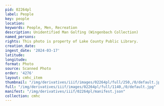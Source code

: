 ```yaml
---
pid: 02264pl
label: People
key: people
location: 
keywords: People, Men, Recreation
description: Unidentified Man Golfing (Wingenbach Collection)
named_persons: 
rights: This photo is property of Lake County Public Library.
creation_date: 
ingest_date: '2024-03-17'
latitude: 
longitude: 
format: Photo
source: Scanned Photo
order: '4276'
layout: cmhc_item
thumbnail: "/img/derivatives/iiif/images/02264pl/full/250,/0/default.jpg"
full: "/img/derivatives/iiif/images/02264pl/full/1140,/0/default.jpg"
manifest: "/img/derivatives/iiif/02264pl/manifest.json"
collection: cmhc
---
```

